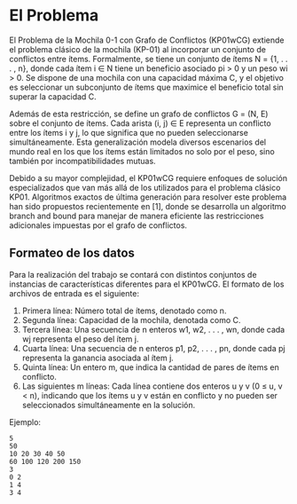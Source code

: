 # El Problema

El Problema de la Mochila 0-1 con Grafo de Conflictos (KP01wCG) extiende el problema
clásico de la mochila (KP-01) al incorporar un conjunto de conflictos entre ítems. Formalmente,
se tiene un conjunto de ítems N = {1, . . . , n}, donde cada ítem i ∈ N tiene un beneficio
asociado pi > 0 y un peso wi > 0. Se dispone de una mochila con una capacidad máxima C, y
el objetivo es seleccionar un subconjunto de ítems que maximice el beneficio total sin superar
la capacidad C.

Además de esta restricción, se define un grafo de conflictos G = (N, E) sobre el conjunto de
ítems. Cada arista (i, j) ∈ E representa un conflicto entre los ítems i y j, lo que significa que
no pueden seleccionarse simultáneamente. Esta generalización modela diversos escenarios
del mundo real en los que los ítems están limitados no solo por el peso, sino también por
incompatibilidades mutuas.

Debido a su mayor complejidad, el KP01wCG requiere enfoques de solución especializados
que van más allá de los utilizados para el problema clásico KP01. Algoritmos exactos de
última generación para resolver este problema han sido propuestos recientemente en [1],
donde se desarrolla un algoritmo branch and bound para manejar de manera eficiente las
restricciones adicionales impuestas por el grafo de conflictos.

## Formateo de los datos

Para la realización del trabajo se contará con distintos conjuntos de instancias de características
diferentes para el KP01wCG. El formato de los archivos de entrada es el siguiente:
1. Primera línea: Número total de ítems, denotado como n.
2. Segunda línea: Capacidad de la mochila, denotada como C.
3. Tercera línea: Una secuencia de n enteros w1, w2, . . . , wn, donde cada wj representa el
peso del ítem j.
4. Cuarta línea: Una secuencia de n enteros p1, p2, . . . , pn, donde cada pj representa la
ganancia asociada al ítem j.
5. Quinta línea: Un entero m, que indica la cantidad de pares de ítems en conflicto.
6. Las siguientes m líneas: Cada línea contiene dos enteros u y v (0 ≤ u, v < n),
indicando que los ítems u y v están en conflicto y no pueden ser seleccionados simultáneamente
en la solución.

Ejemplo:
```
5
50
10 20 30 40 50
60 100 120 200 150
3
0 2
1 4
3 4
```
